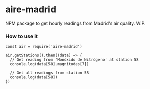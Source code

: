 # aire-madrid

NPM package to get hourly readings from Madrid's air quality. WIP.

### How to use it 

```
const air = require('aire-madrid')

air.getStations().then((data) => {
  // Get reading from 'Monóxido de Nitrógeno' at station 58
  console.log(data[58].magnitudes[7])

  // Get all readings from station 58
  console.log(data[58])
})
```

